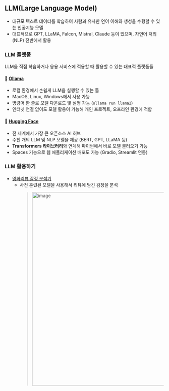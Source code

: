 


## LLM(Large Language Model)
- 대규모 텍스트 데이터를 학습하여 사람과 유사한 언어 이해와 생성을 수행할 수 있는 인공지능 모델
- 대표적으로 GPT, LLaMA, Falcon, Mistral, Claude 등이 있으며, 자연어 처리(NLP) 전반에서 활용


### LLM 플랫폼

LLM을 직접 학습하거나 응용 서비스에 적용할 때 활용할 수 있는 대표적 플랫폼들

#### 🔹 [Ollama](https://ollama.com/?utm_source=chatgpt.com)
- 로컬 환경에서 손쉽게 LLM을 실행할 수 있는 툴
- MacOS, Linux, Windows에서 사용 가능
- 명령어 한 줄로 모델 다운로드 및 실행 가능 (`ollama run llama2`)
- 인터넷 연결 없이도 모델 활용이 가능해 개인 프로젝트, 오프라인 환경에 적합

#### 🔹 [Hugging Face](https://huggingface.co/?utm_source=chatgpt.com)

- 전 세계에서 가장 큰 오픈소스 AI 허브
- 수천 개의 LLM 및 NLP 모델을 제공 (BERT, GPT, LLaMA 등)
- **Transformers 라이브러리**와 연계해 파이썬에서 바로 모델 불러오기 가능
- Spaces 기능으로 웹 애플리케이션 배포도 가능 (Gradio, Streamlit 연동)

### LLM 활용하기

- [영화리뷰 감정 분석기](https://colab.research.google.com/drive/10CkwL_XyAYMiyT_ThGCt8Nw23c6i6-uD#scrollTo=Q3P9aAHBT_VW)
    - 사전 훈련된 모델을 사용해서 리뷰에 담긴 감정을 분석
      > <img width="598" height="611" alt="image" src="https://github.com/user-attachments/assets/45c01ae9-7814-4484-abc1-8c7b4b9fcfaf" />
